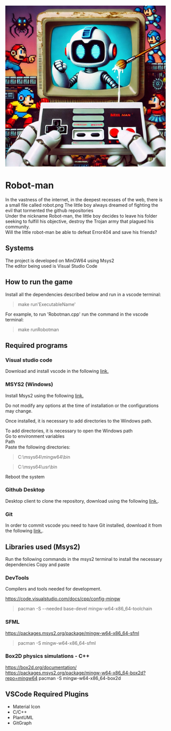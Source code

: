 ![Robot-man](assets/images/Robotman2.jpg)

# Robot-man

In the vastness of the internet, in the deepest recesses of the web, there is a small file called robot.png
The little boy always dreamed of fighting the evil that tormented the github repositories  
Under the nickname Robot-man, the little boy decides to leave his folder seeking to fulfill his objective, destroy the Trojan army that plagued his community.  
Will the little robot-man be able to defeat Error404 and save his friends?

## Systems

The project is developed on MinGW64 using Msys2  
The editor being used is Visual Studio Code

## How to run the game

Install all the dependencies described below and run in a vscode terminal:

> make run'ExecutableName'

For example, to run 'Robotman.cpp' run the command in the vscode terminal:

> make runRobotman


## Required programs

### Visual studio code
Download and install vscode in the following [link.](https://code.visualstudio.com/)

### MSYS2 (Windows)

Install Msys2 using the following [link.](https://github.com/msys2/msys2-installer/releases/download/2023-05-26/msys2-x86_64-20230526.exe)

Do not modify any options at the time of installation or the configurations may change.

Once installed, it is necessary to add directories to the Windows path.

To add directories, it is necessary to open the Windows path  
Go to environment variables  
Path  
Paste the following directories:

> C:\msys64\mingw64\bin

> C:\msys64\usr\bin

Reboot the system

### Github Desktop

Desktop client to clone the repository, download using the following [link.](https://desktop.github.com/).

### Git

In order to commit vscode you need to have Git installed, download it from the following [link.](https://git-scm.com/).

## Libraries used (Msys2)

Run the following commands in the msys2 terminal to install the necessary dependencies 
Copy and paste

### DevTools

Compilers and tools needed for development.

https://code.visualstudio.com/docs/cpp/config-mingw
> pacman -S --needed base-devel mingw-w64-x86_64-toolchain

### SFML

https://packages.msys2.org/package/mingw-w64-x86_64-sfml
> pacman -S mingw-w64-x86_64-sfml

### Box2D physics simulations - C++

https://box2d.org/documentation/
https://packages.msys2.org/package/mingw-w64-x86_64-box2d?repo=mingw64
pacman -S mingw-w64-x86_64-box2d

## VSCode Required Plugins

- Material Icon
- C/C++
- PlantUML
- GitGraph